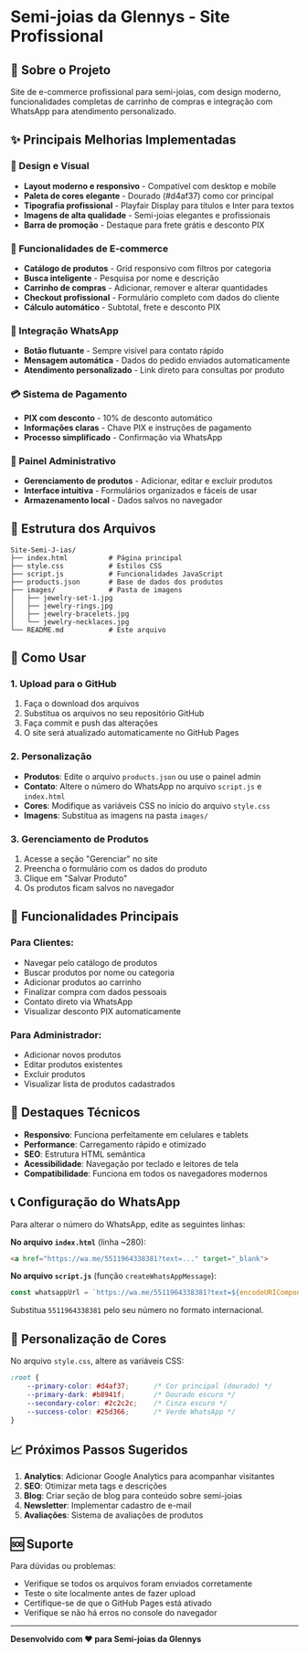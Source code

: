 # Semi-joias da Glennys - Site Profissional

## 🌟 Sobre o Projeto

Site de e-commerce profissional para semi-joias, com design moderno, funcionalidades completas de carrinho de compras e integração com WhatsApp para atendimento personalizado.

## ✨ Principais Melhorias Implementadas

### 🎨 Design e Visual
- **Layout moderno e responsivo** - Compatível com desktop e mobile
- **Paleta de cores elegante** - Dourado (#d4af37) como cor principal
- **Tipografia profissional** - Playfair Display para títulos e Inter para textos
- **Imagens de alta qualidade** - Semi-joias elegantes e profissionais
- **Barra de promoção** - Destaque para frete grátis e desconto PIX

### 🛒 Funcionalidades de E-commerce
- **Catálogo de produtos** - Grid responsivo com filtros por categoria
- **Busca inteligente** - Pesquisa por nome e descrição
- **Carrinho de compras** - Adicionar, remover e alterar quantidades
- **Checkout profissional** - Formulário completo com dados do cliente
- **Cálculo automático** - Subtotal, frete e desconto PIX

### 💬 Integração WhatsApp
- **Botão flutuante** - Sempre visível para contato rápido
- **Mensagem automática** - Dados do pedido enviados automaticamente
- **Atendimento personalizado** - Link direto para consultas por produto

### 💳 Sistema de Pagamento
- **PIX com desconto** - 10% de desconto automático
- **Informações claras** - Chave PIX e instruções de pagamento
- **Processo simplificado** - Confirmação via WhatsApp

### 🔧 Painel Administrativo
- **Gerenciamento de produtos** - Adicionar, editar e excluir produtos
- **Interface intuitiva** - Formulários organizados e fáceis de usar
- **Armazenamento local** - Dados salvos no navegador

## 📁 Estrutura dos Arquivos

```
Site-Semi-J-ias/
├── index.html          # Página principal
├── style.css           # Estilos CSS
├── script.js           # Funcionalidades JavaScript
├── products.json       # Base de dados dos produtos
├── images/             # Pasta de imagens
│   ├── jewelry-set-1.jpg
│   ├── jewelry-rings.jpg
│   ├── jewelry-bracelets.jpg
│   └── jewelry-necklaces.jpg
└── README.md           # Este arquivo
```

## 🚀 Como Usar

### 1. Upload para o GitHub
1. Faça o download dos arquivos
2. Substitua os arquivos no seu repositório GitHub
3. Faça commit e push das alterações
4. O site será atualizado automaticamente no GitHub Pages

### 2. Personalização
- **Produtos**: Edite o arquivo `products.json` ou use o painel admin
- **Contato**: Altere o número do WhatsApp no arquivo `script.js` e `index.html`
- **Cores**: Modifique as variáveis CSS no início do arquivo `style.css`
- **Imagens**: Substitua as imagens na pasta `images/`

### 3. Gerenciamento de Produtos
1. Acesse a seção "Gerenciar" no site
2. Preencha o formulário com os dados do produto
3. Clique em "Salvar Produto"
4. Os produtos ficam salvos no navegador

## 📱 Funcionalidades Principais

### Para Clientes:
- Navegar pelo catálogo de produtos
- Buscar produtos por nome ou categoria
- Adicionar produtos ao carrinho
- Finalizar compra com dados pessoais
- Contato direto via WhatsApp
- Visualizar desconto PIX automaticamente

### Para Administrador:
- Adicionar novos produtos
- Editar produtos existentes
- Excluir produtos
- Visualizar lista de produtos cadastrados

## 🎯 Destaques Técnicos

- **Responsivo**: Funciona perfeitamente em celulares e tablets
- **Performance**: Carregamento rápido e otimizado
- **SEO**: Estrutura HTML semântica
- **Acessibilidade**: Navegação por teclado e leitores de tela
- **Compatibilidade**: Funciona em todos os navegadores modernos

## 📞 Configuração do WhatsApp

Para alterar o número do WhatsApp, edite as seguintes linhas:

**No arquivo `index.html`** (linha ~280):
```html
<a href="https://wa.me/5511964338381?text=..." target="_blank">
```

**No arquivo `script.js`** (função `createWhatsAppMessage`):
```javascript
const whatsappUrl = `https://wa.me/5511964338381?text=${encodeURIComponent(whatsappMessage)}`;
```

Substitua `5511964338381` pelo seu número no formato internacional.

## 🎨 Personalização de Cores

No arquivo `style.css`, altere as variáveis CSS:

```css
:root {
    --primary-color: #d4af37;      /* Cor principal (dourado) */
    --primary-dark: #b8941f;       /* Dourado escuro */
    --secondary-color: #2c2c2c;    /* Cinza escuro */
    --success-color: #25d366;      /* Verde WhatsApp */
}
```

## 📈 Próximos Passos Sugeridos

1. **Analytics**: Adicionar Google Analytics para acompanhar visitantes
2. **SEO**: Otimizar meta tags e descrições
3. **Blog**: Criar seção de blog para conteúdo sobre semi-joias
4. **Newsletter**: Implementar cadastro de e-mail
5. **Avaliações**: Sistema de avaliações de produtos

## 🆘 Suporte

Para dúvidas ou problemas:
- Verifique se todos os arquivos foram enviados corretamente
- Teste o site localmente antes de fazer upload
- Certifique-se de que o GitHub Pages está ativado
- Verifique se não há erros no console do navegador

---

**Desenvolvido com ❤️ para Semi-joias da Glennys**

